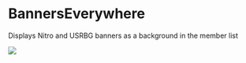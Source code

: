 # BannersEverywhere

Displays Nitro and USRBG banners as a background in the member list

![](https://github.com/Vendicated/Vencord/assets/44179559/d8a3a2f2-8491-4a4f-b43e-22fdf46622e5)
